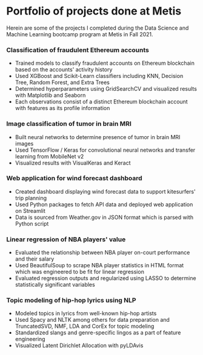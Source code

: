 # Portfolio of projects done at Metis

Herein are some of the projects I completed during the Data Science and Machine Learning bootcamp program at Metis in Fall 2021.

### Classification of fraudulent Ethereum accounts
- Trained models to classify fraudulent accounts on Ethereum blockchain based on the accounts' activity history
- Used XGBoost and Scikit-Learn classifiers including KNN, Decision Tree, Random Forest, and Extra Trees
- Determined hyperparameters using GridSearchCV and visualized results with Matplotlib and Seaborn
- Each observations consist of a distinct Ethereum blockchain account with features as its profile information

### Image classification of tumor in brain MRI
- Built neural networks to determine presence of tumor in brain MRI images
- Used TensorFlow / Keras for convolutional neural networks and transfer learning from MobileNet v2 
- Visualized results with VisualKeras and Keract

### Web application for wind forecast dashboard
- Created dashboard displaying wind forecast data to support kitesurfers' trip planning
- Used Python packages to fetch API data and deployed web application on Streamlit
- Data is sourced from Weather.gov in JSON format which is parsed with Python script 

### Linear regression of NBA players' value
- Evaluated the relationship between NBA player on-court performance and their salary
- Used BeautifulSoup to scrape NBA player statistics in HTML format which was engineered to be fit for linear regression
- Evaluated regression outputs and regularized using LASSO to determine statistically significant variables

### Topic modeling of hip-hop lyrics using NLP
- Modeled topics in lyrics from well-known hip-hop artists
- Used Spacy and NLTK among others for data preparation and TruncatedSVD, NMF, LDA and CorEx for topic modeling
- Standardized slangs and genre-specific lingos as a part of feature engineering 
- Visualized Latent Dirichlet Allocation with pyLDAvis 


